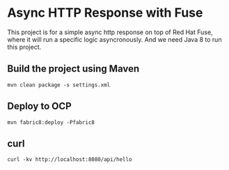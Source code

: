 # Async HTTP Response with Fuse

This project is for a simple async http response on top of Red Hat Fuse, where it will run a specific logic asyncronously. And we need Java 8 to run this project. 

## Build the project using Maven

```shell script
mvn clean package -s settings.xml
```

## Deploy to OCP
```
mvn fabric8:deploy -Pfabric8
```

## curl
```
curl -kv http://localhost:8080/api/hello
```